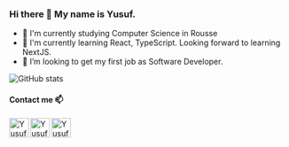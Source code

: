 ### Hi there 👋 My name is Yusuf.

- 🔭 I'm currently studying Computer Science in Rousse
- 🌱 I'm currently learning React, TypeScript. Looking forward to learning NextJS.
- 👯 I’m looking to get my first job as Software Developer.

![GitHub stats](https://github-readme-stats.vercel.app/api?username=yosko99&show_icons=true&theme=dracula)

#### Contact me 📫

[<img width="35px" align="left" alt="Yusuf facebook" src=https://upload.wikimedia.org/wikipedia/commons/0/05/Facebook_Logo_%282019%29.png />](https://www.facebook.com/profile.php?id=100025030883287)
[<img width="35px" align="left" alt="Yusuf linkedin" src=https://upload.wikimedia.org/wikipedia/commons/c/ca/LinkedIn_logo_initials.png />](https://www.linkedin.com/in/yusuf-bikov-910798211/)
[<img width="35px" align="left" alt="Yusuf linkedin" src=https://upload.wikimedia.org/wikipedia/commons/e/e7/Instagram_logo_2016.svg />](https://www.instagram.com/yosko99/)





<!--
**yosko99/yosko99** is a ✨ _special_ ✨ repository because its `README.md` (this file) appears on your GitHub profile.

Here are some ideas to get you started:

- 🔭 I’m currently working on ...
- 🌱 I’m currently learning ...
- 👯 I’m looking to collaborate on ...
- 🤔 I’m looking for help with ...
- 💬 Ask me about ...
- 📫 How to reach me: ...
- 😄 Pronouns: ...
- ⚡ Fun fact: ...
-->
